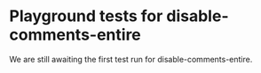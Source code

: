 # Playground tests for disable-comments-entire
We are still awaiting the first test run for disable-comments-entire.
